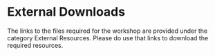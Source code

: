 # External Downloads

The links to the files required for the workshop are provided under the category External Resources. Please do use that links to download the required resources.

